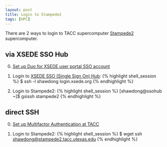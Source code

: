 ```yaml
---
layout: post
title: Login to Stampede2
tags: [HPC]
---
```


There are 2 ways to login to TACC supercomputer [Stampede2](https://www.tacc.utexas.edu/systems/stampede2) supercomputer.<!-- more -->

## via XSEDE SSO Hub
0) [Set up Duo for XSEDE user portal SSO account](https://portal.xsede.org/mfa)

1) Login to [XSEDE SSO (Single Sign On) Hub](https://portal.xsede.org/single-sign-on-hub):
{% highlight shell_session %}
$ ssh -l shawdong login.xsede.org
{% endhighlight %}

2) Login to Stampede2:
{% highlight shell_session %}
[shawdong@ssohub ~]$ gsissh stampede2
{% endhighlight %}

## direct SSH
0) [Set up Multifactor Authentication at TACC](https://portal.tacc.utexas.edu/tutorials/multifactor-authentication)

1) Login to Stampede2:
{% highlight shell_session %}
$ wget ssh shawdong@stampede2.tacc.utexas.edu
{% endhighlight %}

